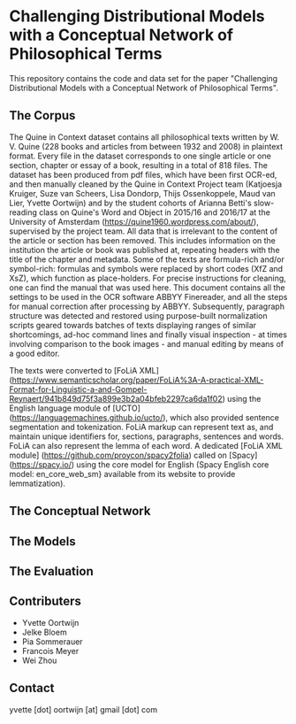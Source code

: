 # Challenging Distributional Models with a Conceptual Network of Philosophical Terms
This repository contains the code and data set for the paper "Challenging Distributional Models with a Conceptual Network of Philosophical Terms". 

## The Corpus
The Quine in Context dataset contains all philosophical texts written by W. V. Quine (228 books and articles from between 1932 and 2008) in plaintext format. Every file in the dataset corresponds to one single article or one section, chapter or essay of a book, resulting in a total of 818 files. The dataset has been produced from pdf files, which have been first OCR-ed, and then manually cleaned by the Quine in Context Project team (Katjoesja Kruiger, Suze van Scheers, Lisa Dondorp, Thijs Ossenkoppele, Maud van Lier, Yvette Oortwijn) and by the student cohorts of Arianna Betti's slow-reading class on Quine's Word and Object in 2015/16 and 2016/17 at the University of Amsterdam (https://quine1960.wordpress.com/about/), supervised by the project team. All data that is irrelevant to the content of the article or section has been removed. This includes information on the institution the article or book was published at, repeating headers with the title of the chapter and metadata. Some of the texts are formula-rich and/or symbol-rich: formulas and symbols were replaced by short codes (XfZ and XsZ), which function as place-holders. For precise instructions for cleaning, one can find the manual that was used here. This document contains all the settings to be used in the OCR software ABBYY Finereader, and all the steps for manual correction after processing by ABBYY. Subsequently, paragraph structure was detected and restored using purpose-built normalization scripts geared towards batches of texts displaying ranges of similar shortcomings, ad-hoc command lines and finally visual inspection - at times involving comparison to the book images - and manual editing by means of a good editor.

The texts were converted to [FoLiA XML] (https://www.semanticscholar.org/paper/FoLiA%3A-A-practical-XML-Format-for-Linguistic-a-and-Gompel-Reynaert/941b849d75f3a899e3b2a04bfeb2297ca6da1f02) using the English language module of [UCTO] (https://languagemachines.github.io/ucto/), which also provided sentence segmentation and tokenization. FoLiA markup can represent text as, and maintain unique identifiers for, sections, paragraphs, sentences and words. FoLiA can also represent the lemma of each word. A dedicated [FoLiA XML module] (https://github.com/proycon/spacy2folia) called on [Spacy] (https://spacy.io/) using the core model for English (Spacy English core model: en_core_web_sm} available from its website to provide lemmatization).

## The Conceptual Network 


## The Models


## The Evaluation


## Contributers 
- Yvette Oortwijn
- Jelke Bloem
- Pia Sommerauer 
- Francois Meyer
- Wei Zhou

## Contact
yvette [dot] oortwijn [at] gmail [dot] com
